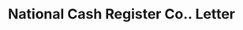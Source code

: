 ---
doi: 10.7916/D8VT3453
date_other: '1898'
date_other_textual: '1898'
form: correspondence
genre:
- Letters (correspondence)
name:
- National Cash Register Co.
object_in_context_url: https://biggert.cul.columbia.edu/items/view/ave_biggert_01303
subject_hierarchical_geographic:
- Dayton, Ohio, United States
subject_name:
- National Cash Register Co.
title: National Cash Register Co.. Letter
sort_title: National Cash Register Co.. Letter
call_number: ave_biggert_01303
coordinates:
- 39.75944444444445,-84.19166666666668
pid: ave_biggert_01303
identifiers: ave_biggert_01303
thumbnail: https://derivativo-2.library.columbia.edu/iiif/2/ldpd:343212/full/!256,256/0/native.jpg
permalink: "/biggert/ave_biggert_01303/"
layout: iiif-image-page
---